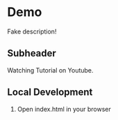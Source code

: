 # Demo

Fake description!

## Subheader

Watching Tutorial on Youtube.

## Local Development

1. Open index.html in your browser
